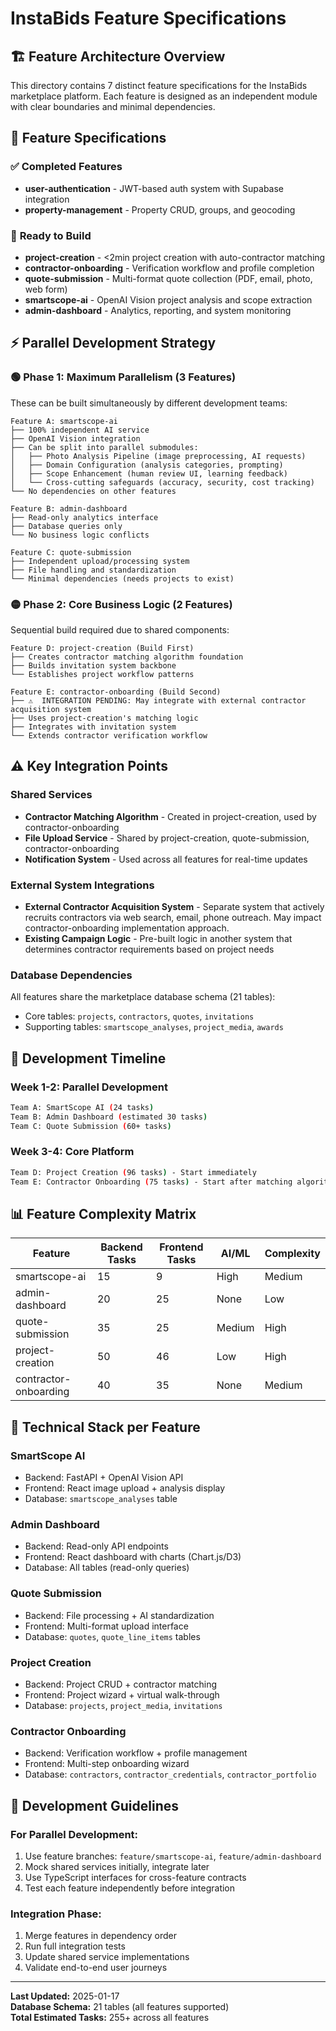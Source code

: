 # InstaBids Feature Specifications

## 🏗️ Feature Architecture Overview

This directory contains 7 distinct feature specifications for the InstaBids marketplace platform. Each feature is designed as an independent module with clear boundaries and minimal dependencies.

## 📁 Feature Specifications

### ✅ **Completed Features**
- **user-authentication** - JWT-based auth system with Supabase integration
- **property-management** - Property CRUD, groups, and geocoding

### 🚧 **Ready to Build**
- **project-creation** - <2min project creation with auto-contractor matching
- **contractor-onboarding** - Verification workflow and profile completion
- **quote-submission** - Multi-format quote collection (PDF, email, photo, web form)
- **smartscope-ai** - OpenAI Vision project analysis and scope extraction
- **admin-dashboard** - Analytics, reporting, and system monitoring

## ⚡ Parallel Development Strategy

### 🟢 **Phase 1: Maximum Parallelism (3 Features)**
These can be built simultaneously by different development teams:

```
Feature A: smartscope-ai
├── 100% independent AI service
├── OpenAI Vision integration
├── Can be split into parallel submodules:
│   ├── Photo Analysis Pipeline (image preprocessing, AI requests)
│   ├── Domain Configuration (analysis categories, prompting)
│   ├── Scope Enhancement (human review UI, learning feedback)
│   └── Cross-cutting safeguards (accuracy, security, cost tracking)
└── No dependencies on other features

Feature B: admin-dashboard  
├── Read-only analytics interface
├── Database queries only
└── No business logic conflicts

Feature C: quote-submission
├── Independent upload/processing system
├── File handling and standardization
└── Minimal dependencies (needs projects to exist)
```

### 🟡 **Phase 2: Core Business Logic (2 Features)**
Sequential build required due to shared components:

```
Feature D: project-creation (Build First)
├── Creates contractor matching algorithm foundation
├── Builds invitation system backbone
└── Establishes project workflow patterns

Feature E: contractor-onboarding (Build Second)
├── ⚠️  INTEGRATION PENDING: May integrate with external contractor acquisition system
├── Uses project-creation's matching logic
├── Integrates with invitation system
└── Extends contractor verification workflow
```

## ⚠️ Key Integration Points

### **Shared Services**
- **Contractor Matching Algorithm** - Created in project-creation, used by contractor-onboarding
- **File Upload Service** - Shared by project-creation, quote-submission, contractor-onboarding
- **Notification System** - Used across all features for real-time updates

### **External System Integrations**
- **External Contractor Acquisition System** - Separate system that actively recruits contractors via web search, email, phone outreach. May impact contractor-onboarding implementation approach.
- **Existing Campaign Logic** - Pre-built logic in another system that determines contractor requirements based on project needs

### **Database Dependencies**
All features share the marketplace database schema (21 tables):
- Core tables: `projects`, `contractors`, `quotes`, `invitations`
- Supporting tables: `smartscope_analyses`, `project_media`, `awards`

## 🚀 Development Timeline

### **Week 1-2: Parallel Development**
```bash
Team A: SmartScope AI (24 tasks)
Team B: Admin Dashboard (estimated 30 tasks)  
Team C: Quote Submission (60+ tasks)
```

### **Week 3-4: Core Platform**
```bash
Team D: Project Creation (96 tasks) - Start immediately
Team E: Contractor Onboarding (75 tasks) - Start after matching algorithm complete
```

## 📊 Feature Complexity Matrix

| Feature | Backend Tasks | Frontend Tasks | AI/ML | Complexity |
|---------|---------------|----------------|-------|------------|
| smartscope-ai | 15 | 9 | High | Medium |
| admin-dashboard | 20 | 25 | None | Low |
| quote-submission | 35 | 25 | Medium | High |
| project-creation | 50 | 46 | Low | High |
| contractor-onboarding | 40 | 35 | None | Medium |

## 🔧 Technical Stack per Feature

### **SmartScope AI**
- Backend: FastAPI + OpenAI Vision API
- Frontend: React image upload + analysis display
- Database: `smartscope_analyses` table

### **Admin Dashboard**
- Backend: Read-only API endpoints
- Frontend: React dashboard with charts (Chart.js/D3)
- Database: All tables (read-only queries)

### **Quote Submission**
- Backend: File processing + AI standardization
- Frontend: Multi-format upload interface
- Database: `quotes`, `quote_line_items` tables

### **Project Creation**
- Backend: Project CRUD + contractor matching
- Frontend: Project wizard + virtual walk-through
- Database: `projects`, `project_media`, `invitations`

### **Contractor Onboarding**
- Backend: Verification workflow + profile management
- Frontend: Multi-step onboarding wizard
- Database: `contractors`, `contractor_credentials`, `contractor_portfolio`

## 📝 Development Guidelines

### **For Parallel Development:**
1. Use feature branches: `feature/smartscope-ai`, `feature/admin-dashboard`
2. Mock shared services initially, integrate later
3. Use TypeScript interfaces for cross-feature contracts
4. Test each feature independently before integration

### **Integration Phase:**
1. Merge features in dependency order
2. Run full integration tests
3. Update shared service implementations
4. Validate end-to-end user journeys

---

**Last Updated:** 2025-01-17  
**Database Schema:** 21 tables (all features supported)  
**Total Estimated Tasks:** 255+ across all features